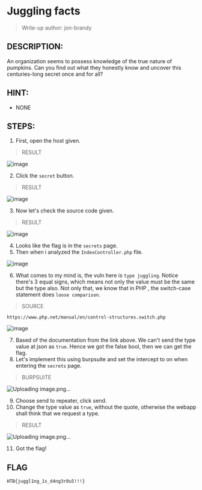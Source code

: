 # Juggling facts
> Write-up author: jon-brandy
## DESCRIPTION:
An organization seems to possess knowledge of the true nature of pumpkins. 
Can you find out what they honestly know and uncover this centuries-long secret once and for all?
## HINT:
- NONE
## STEPS:
1. First, open the host given.

> RESULT

![image](https://user-images.githubusercontent.com/70703371/209683531-bb407c39-c57c-4084-8775-cb75e376a15a.png)


2. Click the `secret` button.

> RESULT

![image](https://user-images.githubusercontent.com/70703371/209683588-46661da2-8063-45bc-92e3-b3eaf9920a15.png)

3. Now let's check the source code given.

> RESULT

![image](https://user-images.githubusercontent.com/70703371/209684610-54b8fc5a-70a2-4408-90a0-83bf9b3c9348.png)


4. Looks like the flag is in the `secrets` page.
5. Then when i analyzed the `IndexController.php` file.

![image](https://user-images.githubusercontent.com/70703371/209685062-e0fe2664-5fb8-4d3e-b5e1-430a4fb91450.png)


6. What comes to my mind is, the vuln here is `type juggling`. Notice there's 3 equal signs, which means not only the value must be the same but the type also. Not only that, we know that in PHP , the switch-case statement does `loose comparison`.

> SOURCE

```
https://www.php.net/manual/en/control-structures.switch.php
```

![image](https://user-images.githubusercontent.com/70703371/209686422-e4aa3d18-0463-45b7-a295-216b49c651da.png)


7. Based of the documentation from the link above. We can't send the type value at json as `true`. Hence we got the false bool, then we can get the flag.
8. Let's implement this using burpsuite and set the intercept to on when entering the `secrets` page.

> BURPSUITE

![Uploading image.png…]()


9. Choose send to repeater, click send.
10. Change the type value as `true`, without the quote, otherwise the webapp shall think that we request a type.

> RESULT

![Uploading image.png…]()


11. Got the flag!

## FLAG

```
HTB{juggl1ng_1s_d4ng3r0u5!!!}
```

